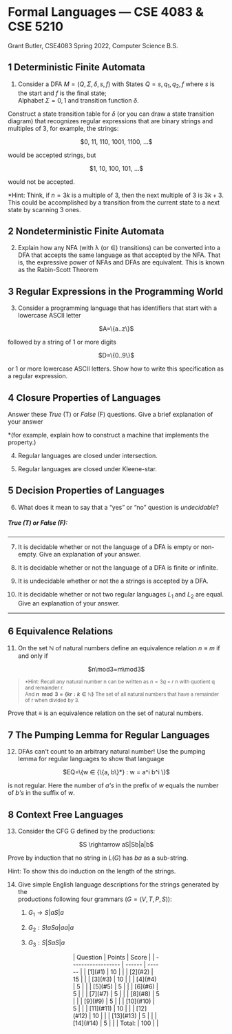 <style>
    .center {
        display: flex;
        justify-content: center;
    }

    .centerTable {
    display: block;
    margin-left: auto;
    margin-right: auto;
    width: 40%;
    }

    .centerTable th {
    background: rgba(0,0,0,0.2);
    }
</style>


# Formal Languages — CSE 4083 & CSE 5210

Grant Butler, CSE4083 Spring 2022, Computer Science B.S.

<div style="page-break-after: always; break-after: page;"></div>

## 1 Deterministic Finite Automata


1. <a id="1"></a> Consider a DFA $M=(Q, Σ, δ, s, f)$ with States $Q ={s, q_1, q_2, f}$ where _s_ is the start and _f_ is the final state; </br>
Alphabet $Σ = {0,1}$ and transition function _δ_.

Construct a state transition table for _δ_ (or you can draw a state transition diagram) that recognizes regular expressions that are binary strings and multiples of 3, for example, the strings:

<div class="center">
$0, 11, 110, 1001, 1100, ...$
</div>

would be accepted strings, but

<div class="center">
$1, 10, 100, 101, ...$
</div>

would not be accepted.

><sub>
\*Hint: Think, if $n = 3k$ is a multiple of 3, then the next multiple of 3 is $3k + 3$. </br>
This could be accomplished by a transition from the current state to a next state by scanning 3 ones.
</sub>

<div style="page-break-after: always; break-after: page;"></div>


## 2 Nondeterministic Finite Automata

2. <a id="2"></a> Explain how any NFA (with λ (or ∈) transitions) can be converted into a DFA that accepts the same language as that accepted by the NFA. That is, the expressive power of NFAs and DFAs are equivalent.  This is known as the Rabin-Scott Theorem




## 3 Regular Expressions in the Programming World

3. <a id="3"></a> Consider a programming language that has identifiers that start with a lowercase ASCII letter

<div class="center">
$A=\{a..z\}$
</div>

followed by a string of 1 or more digits

<div class="center">
$D=\{0..9\}$
</div>

or 1 or more lowercase ASCII letters. Show how to write this specification as a regular expression.



## 4 Closure Properties of Languages

Answer these $True$ (T) or $False$ (F) questions. Give a brief explanation of your answer

><sub>
\*(for example, explain how to construct a machine that implements the property.)
</sub>

4. <a id="4"></a> Regular languages are closed under intersection.

5. <a id="5"></a> Regular languages are closed under Kleene-star.


## 5 Decision Properties of Languages

6. <a id="6"></a> What does it mean to say that a “yes” or “no” question is _undecidable_?

<div style="page-break-after: always; break-after: page;"></div>

##### $True$ (T) or $False$ (F):
- - -

7. <a id="7"></a> It is decidable whether or not the language of a DFA is empty or non-empty. Give an explanation of your answer.


8. <a id="8"></a> It is decidable whether or not the language of a DFA is finite or infinite.


9. <a id="9"></a> It  is  undecidable  whether  or  not  the  a  strings is  accepted  by  a  DFA.


10. <a id="10"></a> It is decidable whether or not two regular languages $L_1$ and $L_2$ are equal. Give an explanation of your answer.

- - -

<div style="page-break-after: always; break-after: page;"></div>

## 6 Equivalence Relations

11. <a id="11"></a> On the set ℕ of natural numbers define an equivalence relation $n\equiv m$ if and only if

<div class="center">
$n\mod3=m\mod3$
</div>

><sub>\*Hint: Recall any natural number n can be written as $n= 3q+r$ n with quotient q and remainder r. </br>
And **$n\mod 3 =\{kr:k∈ℕ\}$** The set of all natural numbers that have a remainder of r when divided by 3.
</sub>

Prove that $\equiv$ is an equivalence relation on the set of natural numbers.


<div style="page-break-after: always; break-after: page;"></div>

## 7 The Pumping Lemma for Regular Languages

12. <a id="12"></a> DFAs can't count to an arbitrary natural number! Use the pumping lemma for regular languages to show that language

<div class="center">
$EQ=\{w ∈ {\{a, b\}*} : w = a^i b^i \}$
</div>

is not regular. Here the number of _a's_ in the prefix of _w_ equals the number of _b's_ in the suffix of _w_.


<div style="page-break-after: always; break-after: page;"></div>

## 8 Context Free Languages

13. <a id="13"></a> Consider the CFG G defined by the productions:

<div class="center">
$S \rightarrow aS|Sb|a|b$
</div>

Prove by induction that no string in $L(G)$ has $ba$ as a sub-string.

><sub>
Hint: To show this do induction on the length of the strings.
</sub>


14. <a id="14"></a> Give simple English language descriptions for the strings generated by the</br>
productions following four grammars $(G = (V, T, P, S) )$:

    1. $G_1 \rightarrow S|aS|a$


    2. $G_2 : S!aSa|aa|a$


    3. $G_3 : S|SaS|a$

<div style="page-break-after: always; break-after: page;"></div>

<div class="centerTable">
| Question              | Points | Score  |
| ------------------    | ------ | ------ |
| [1](#1)               |   10   |        |
| [2](#2)               |   15   |        |
| [3](#3)               |   10   |        |
| [4](#4)               |   5    |        |
| [5](#5)               |   5    |        |
| [6](#6)               |   5    |        |
| [7](#7)               |   5    |        |
| [8](#8)               |   5    |        |
| [9](#9)               |   5    |        |
| [10](#10)             |   5    |        |
| [11](#11)             |   10   |        |
| [12](#12)             |   10   |        |
| [13](#13)             |   5    |        |
| [14](#14)             |   5    |        |
| Total:                |   100  |        |
</div>
